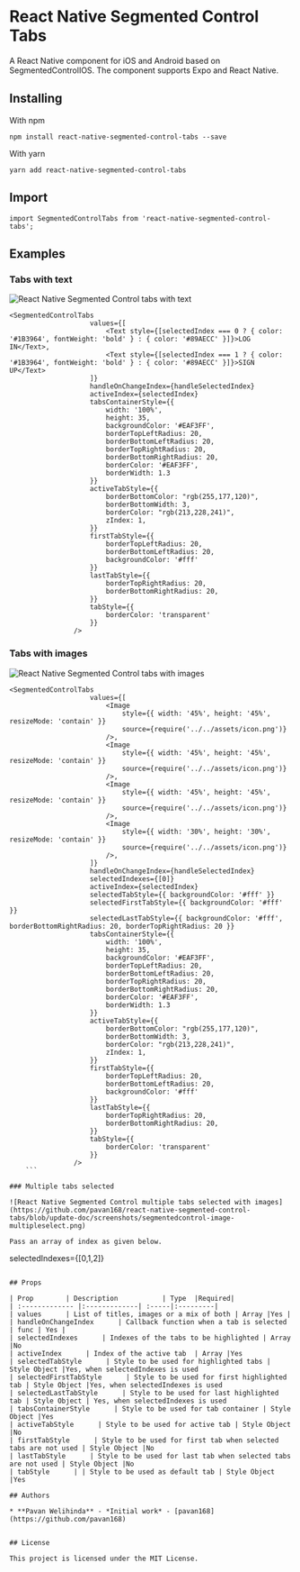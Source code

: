 # React Native Segmented Control Tabs

A React Native component for iOS and Android based on SegmentedControlIOS. The component supports Expo and React Native.

## Installing

With npm

```
npm install react-native-segmented-control-tabs --save
```

With yarn

```
yarn add react-native-segmented-control-tabs
```
## Import

```
import SegmentedControlTabs from 'react-native-segmented-control-tabs';
```

## Examples

### Tabs with text

![React Native Segmented Control tabs with text](https://github.com/pavan168/react-native-segmented-control-tabs/blob/update-doc/screenshots/segmentedcontrol-text-singleselect.gif)

```
<SegmentedControlTabs
                    values={[
                        <Text style={[selectedIndex === 0 ? { color: '#1B3964', fontWeight: 'bold' } : { color: '#89AECC' }]}>LOG IN</Text>,
                        <Text style={[selectedIndex === 1 ? { color: '#1B3964', fontWeight: 'bold' } : { color: '#89AECC' }]}>SIGN UP</Text>
                    ]}
                    handleOnChangeIndex={handleSelectedIndex}
                    activeIndex={selectedIndex}
                    tabsContainerStyle={{
                        width: '100%',
                        height: 35,
                        backgroundColor: '#EAF3FF',
                        borderTopLeftRadius: 20,
                        borderBottomLeftRadius: 20,
                        borderTopRightRadius: 20,
                        borderBottomRightRadius: 20,
                        borderColor: '#EAF3FF',
                        borderWidth: 1.3
                    }}
                    activeTabStyle={{
                        borderBottomColor: "rgb(255,177,120)",
                        borderBottomWidth: 3,
                        borderColor: "rgb(213,228,241)",
                        zIndex: 1,
                    }}
                    firstTabStyle={{
                        borderTopLeftRadius: 20,
                        borderBottomLeftRadius: 20,
                        backgroundColor: '#fff'
                    }}
                    lastTabStyle={{
                        borderTopRightRadius: 20,
                        borderBottomRightRadius: 20,
                    }}
                    tabStyle={{
                        borderColor: 'transparent'
                    }}
                />
```

### Tabs with images

![React Native Segmented Control tabs with images](https://github.com/pavan168/react-native-segmented-control-tabs/blob/update-doc/screenshots/segmentedcontrol-image-singleselect.png)

```
<SegmentedControlTabs
                    values={[
                        <Image
                            style={{ width: '45%', height: '45%', resizeMode: 'contain' }}
                            source={require('../../assets/icon.png')}
                        />,
                        <Image
                            style={{ width: '45%', height: '45%', resizeMode: 'contain' }}
                            source={require('../../assets/icon.png')}
                        />,
                        <Image
                            style={{ width: '45%', height: '45%', resizeMode: 'contain' }}
                            source={require('../../assets/icon.png')}
                        />,
                        <Image
                            style={{ width: '30%', height: '30%', resizeMode: 'contain' }}
                            source={require('../../assets/icon.png')}
                        />,
                    ]}
                    handleOnChangeIndex={handleSelectedIndex}
                    selectedIndexes={[0]}
                    activeIndex={selectedIndex}
                    selectedTabStyle={{ backgroundColor: '#fff' }}
                    selectedFirstTabStyle={{ backgroundColor: '#fff' }}
                    selectedLastTabStyle={{ backgroundColor: '#fff', borderBottomRightRadius: 20, borderTopRightRadius: 20 }}
                    tabsContainerStyle={{
                        width: '100%',
                        height: 35,
                        backgroundColor: '#EAF3FF',
                        borderTopLeftRadius: 20,
                        borderBottomLeftRadius: 20,
                        borderTopRightRadius: 20,
                        borderBottomRightRadius: 20,
                        borderColor: '#EAF3FF',
                        borderWidth: 1.3
                    }}
                    activeTabStyle={{
                        borderBottomColor: "rgb(255,177,120)",
                        borderBottomWidth: 3,
                        borderColor: "rgb(213,228,241)",
                        zIndex: 1,
                    }}
                    firstTabStyle={{
                        borderTopLeftRadius: 20,
                        borderBottomLeftRadius: 20,
                        backgroundColor: '#fff'
                    }}
                    lastTabStyle={{
                        borderTopRightRadius: 20,
                        borderBottomRightRadius: 20,
                    }}
                    tabStyle={{
                        borderColor: 'transparent'
                    }}
                />
    ```

### Multiple tabs selected

![React Native Segmented Control multiple tabs selected with images](https://github.com/pavan168/react-native-segmented-control-tabs/blob/update-doc/screenshots/segmentedcontrol-image-multipleselect.png)

Pass an array of index as given below.
```
selectedIndexes={[0,1,2]}
```

## Props

| Prop        | Description           | Type  |Required|
| :------------- |:-------------| :-----|:---------|
| values      | List of titles, images or a mix of both | Array |Yes |
| handleOnChangeIndex      | Callback function when a tab is selected | func | Yes |
| selectedIndexes      | Indexes of the tabs to be highlighted | Array |No 
| activeIndex      | Index of the active tab  | Array |Yes 
| selectedTabStyle      | Style to be used for highlighted tabs | Style Object |Yes, when selectedIndexes is used
| selectedFirstTabStyle      | Style to be used for first highlighted tab | Style Object |Yes, when selectedIndexes is used 
| selectedLastTabStyle      | Style to be used for last highlighted tab | Style Object | Yes, when selectedIndexes is used 
| tabsContainerStyle      | Style to be used for tab container | Style Object |Yes 
| activeTabStyle      | Style to be used for active tab | Style Object |No 
| firstTabStyle      | Style to be used for first tab when selected tabs are not used | Style Object |No 
| lastTabStyle      | Style to be used for last tab when selected tabs are not used | Style Object |No
| tabStyle      | | Style to be used as default tab | Style Object |Yes

## Authors

* **Pavan Welihinda** - *Initial work* - [pavan168](https://github.com/pavan168)


## License

This project is licensed under the MIT License.